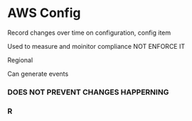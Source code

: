 # AWS Config

Record changes over time on configuration, config item

Used to measure and moinitor compliance NOT ENFORCE IT

Regional

Can generate events

### DOES NOT PREVENT CHANGES HAPPERNING

### R
